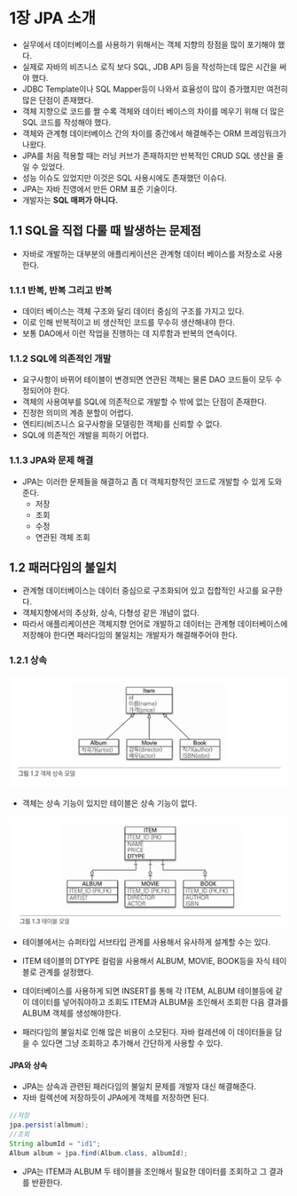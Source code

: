 # 1장 JPA 소개

- 실무에서 데이터베이스를 사용하기 위해서는 객체 지향의 장점을 많이 포기해야 했다.
- 실제로 자바의 비즈니스 로직 보다 SQL, JDB API 등을 작성하는데 많은 시간을 써야 했다.
- JDBC Template이나 SQL Mapper등이 나와서 효율성이 많이 증가했지만 여전히 많은 단점이 존재했다.
- 객체 지향으로 코드를 짤 수록 객체와 데이터 베이스의 차이를 메우기 위해 더 많은 SQL 코드를 작성해야 했다.
- 객체와 관계형 데이터베이스 간의 차이를 중간에서 해결해주는 ORM 프레임워크가 나왔다.
- JPA를 처음 적용할 때는 러닝 커브가 존재하지만 반복적인 CRUD SQL 생산을 줄일 수 있었다.
- 성능 이슈도 있었지만 이것은 SQL 사용시에도 존재했던 이슈다.
- JPA는 자바 진영에서 만든 ORM 표준 기술이다.
- 개발자는 __SQL 매퍼가 아니다.__

## 1.1 SQL을 직접 다룰 때 발생하는 문제점

- 자바로 개발하는 대부분의 애플리케이션은 관계형 데이터 베이스를 저장소로 사용한다.

### 1.1.1 반복, 반복 그리고 반복

- 데이터 베이스는 객체 구조와 달리 데이터 중심의 구조를 가지고 있다.
- 이로 인해 반복적이고 비 생산적인 코드를 무수히 생산해내야 한다.
- 보통 DAO에서 이런 작업을 진행하는 데 지루함과 반복의 연속이다.

### 1.1.2 SQL에 의존적인 개발

- 요구사항이 바뀌어 테이블이 변경되면 연관된 객체는 물론 DAO 코드들이 모두 수정되어야 한다.
- 객체의 사용여부를 SQL에 의존적으로 개발할 수 밖에 없는 단점이 존재한다.
- 진정한 의미의 계층 분할이 어렵다.
- 엔티티(비즈니스 요구사항을 모델링한 객체)를 신뢰할 수 없다.
- SQL에 의존적인 개발을 피하기 어렵다.

### 1.1.3 JPA와 문제 해결

- JPA는 이러한 문제들을 해결하고 좀 더 객체지향적인 코드로 개발할 수 있게 도와 준다.
  - 저장
  - 조회
  - 수정
  - 연관된 객체 조회

## 1.2 패러다임의 불일치

- 관계형 데이터베이스는 데이터 중심으로 구조화되어 있고 집합적인 사고를 요구한다.
- 객체지향에서의 추상화, 상속, 다형성 같은 개념이 없다.
- 따라서 애플리케이션은 객체지향 언어로 개발하고 데이터는 관계형 데이터베이스에 저장해야 한다면 패러다임의 불일치는
개발자가 해결해주어야 한다.

### 1.2.1 상속

![객체 상속 모델](./img/1_2_instanceEx.png)

- 객체는 상속 기능이 있지만 테이블은 상속 기능이 없다.

![테이블 모델](./img/1_3_tableEx.png)

- 테이블에서는 슈퍼타입 서브타입 관계를 사용해서 유사하게 설계할 수는 있다.
- ITEM 테이블의 DTYPE 컬럼을 사용해서 ALBUM, MOVIE, BOOK등을 자식 테이블로 관계를 설정했다.

- 데이터베이스를 사용하게 되면 INSERT를 통해 각 ITEM, ALBUM 테이블등에 같이 데이터를 넣어줘야하고 조회도 ITEM과 ALBUM을 조인해서 조회한 다음
결과를 ALBUM 객체를 생성해야한다.
- 패러다임의 불일치로 인해 많은 비용이 소모된다. 자바 컬레션에 이 데이터들을 담을 수 있다면 그냥 조회하고 추가해서 간단하게 사용할 수 있다.

#### JPA와 상속

- JPA는 상속과 관련된 패러다임의 불일치 문제를 개발자 대신 해결해준다.
- 자바 컬렉션에 저장하듯이 JPA에게 객체를 저장하면 된다.

```java
//저장  
jpa.persist(albmum);
//조회 
String albumId = "id1";
Album album = jpa.find(Album.class, albumId);
```

- JPA는 ITEM과 ALBUM 두 테이블을 조인해서 필요한 데이터를 조회하고 그 결과를 반환한다.
